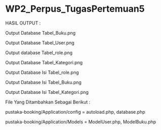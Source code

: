 # WP2_Perpus_TugasPertemuan5
HASIL OUTPUT :

Output Database Tabel_Buku.png

Output Database Tabel_User.png

Output database Tabel_role.png

Output Database Tabel_Kategori.png

Output Database Isi Tabel_role.png

Output Database Isi Tabel_Buku.png

Output Database Isi Tabel_Kategori.png

File Yang Ditambahkan Sebagai Berikut :

pustaka-booking/Application/config = autoload.php, database.php

pustaka-booking/Application/Models = ModelUser.php, ModelBuku.php
